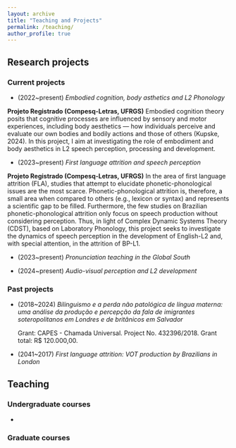 ```yaml
---
layout: archive
title: "Teaching and Projects"
permalink: /teaching/
author_profile: true
---
```


## Research projects
### Current projects
- (2022~present) *Embodied cognition, body asthetics and L2 Phonology* 
  
**Projeto Registrado (Compesq-Letras, UFRGS)** Embodied cognition theory posits that cognitive processes are influenced by sensory and motor experiences, including body aesthetics — how individuals perceive and evaluate our own bodies and bodily actions and those of others (Kupske, 2024). In this project, I aim at investigating the role of embodiment and body aesthetics in L2 speech perception, processing and development. 

- (2023~present) *First language attrition and speech perception*

**Projeto Registrado (Compesq-Letras, UFRGS)** In the area of first ​​language attrition (FLA), studies that attempt to elucidate phonetic-phonological issues are the most scarce. Phonetic-phonological attrition is, therefore, a small area when compared to others (e.g., lexicon or syntax) and represents a scientific gap to be filled. Furthermore, the few studies on Brazilian phonetic-phonological attrition only focus on speech production without considering perception. Thus, in light of Complex Dynamic Systems Theory (CDST), based on Laboratory Phonology, this project seeks to investigate the dynamics of speech perception in the development of English-L2 and, with special attention, in the attrition of BP-L1.

- (2023~present) *Pronunciation teaching in the Global South* 
  
- (2024~present) *Audio-visual perception and L2 development*  

### Past projects
- (2018~2024) *Bilinguismo e a perda não patológica de língua materna: uma análise da produção e percepção da fala de imigrantes soteropolitanos em Londres e de britânicos em Salvador* 
  
  Grant: CAPES - Chamada Universal. Project No. 432396/2018. Grant total: R$ 120.000,00.

- (2041~2017) *First language attrition: VOT production by Brazilians in London* 

  
## Teaching
### Undergraduate courses
- 
### Graduate courses
